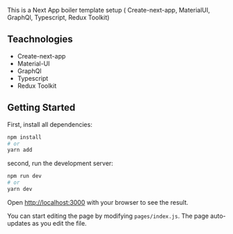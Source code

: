 This is a Next App boiler template setup (
Create-next-app,
MaterialUI,
GraphQl,
Typescript,
Redux Toolkit)

## Teachnologies

- Create-next-app
- Material-UI
- GraphQl
- Typescript
- Redux Toolkit

## Getting Started

First, install all dependencies:

```bash
npm install
# or
yarn add
```

second, run the development server:

```bash
npm run dev
# or
yarn dev
```

Open [http://localhost:3000](http://localhost:3000) with your browser to see the result.

You can start editing the page by modifying `pages/index.js`. The page auto-updates as you edit the file.
